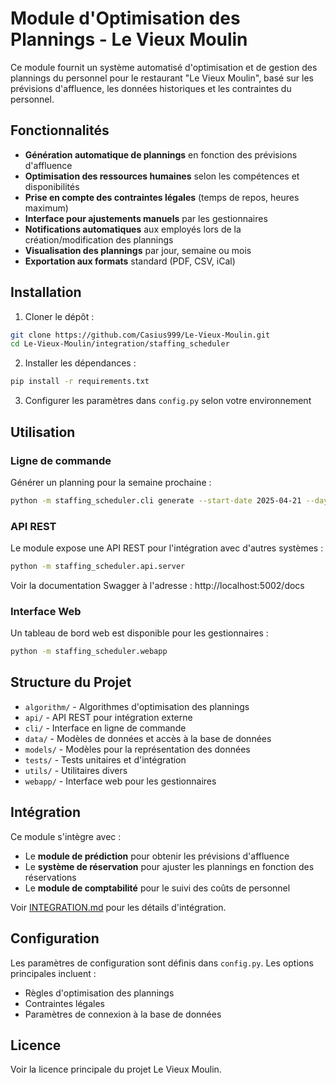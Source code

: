 # Module d'Optimisation des Plannings - Le Vieux Moulin

Ce module fournit un système automatisé d'optimisation et de gestion des plannings du personnel pour le restaurant "Le Vieux Moulin", basé sur les prévisions d'affluence, les données historiques et les contraintes du personnel.

## Fonctionnalités

- **Génération automatique de plannings** en fonction des prévisions d'affluence
- **Optimisation des ressources humaines** selon les compétences et disponibilités
- **Prise en compte des contraintes légales** (temps de repos, heures maximum)
- **Interface pour ajustements manuels** par les gestionnaires
- **Notifications automatiques** aux employés lors de la création/modification des plannings
- **Visualisation des plannings** par jour, semaine ou mois
- **Exportation aux formats** standard (PDF, CSV, iCal)

## Installation

1. Cloner le dépôt :
```bash
git clone https://github.com/Casius999/Le-Vieux-Moulin.git
cd Le-Vieux-Moulin/integration/staffing_scheduler
```

2. Installer les dépendances :
```bash
pip install -r requirements.txt
```

3. Configurer les paramètres dans `config.py` selon votre environnement

## Utilisation

### Ligne de commande

Générer un planning pour la semaine prochaine :
```bash
python -m staffing_scheduler.cli generate --start-date 2025-04-21 --days 7
```

### API REST

Le module expose une API REST pour l'intégration avec d'autres systèmes :

```bash
python -m staffing_scheduler.api.server
```

Voir la documentation Swagger à l'adresse : http://localhost:5002/docs

### Interface Web

Un tableau de bord web est disponible pour les gestionnaires :

```bash
python -m staffing_scheduler.webapp
```

## Structure du Projet

- `algorithm/` - Algorithmes d'optimisation des plannings
- `api/` - API REST pour intégration externe
- `cli/` - Interface en ligne de commande
- `data/` - Modèles de données et accès à la base de données 
- `models/` - Modèles pour la représentation des données
- `tests/` - Tests unitaires et d'intégration
- `utils/` - Utilitaires divers
- `webapp/` - Interface web pour les gestionnaires

## Intégration

Ce module s'intègre avec :
- Le **module de prédiction** pour obtenir les prévisions d'affluence
- Le **système de réservation** pour ajuster les plannings en fonction des réservations
- Le **module de comptabilité** pour le suivi des coûts de personnel

Voir [INTEGRATION.md](./INTEGRATION.md) pour les détails d'intégration.

## Configuration

Les paramètres de configuration sont définis dans `config.py`. Les options principales incluent :
- Règles d'optimisation des plannings
- Contraintes légales
- Paramètres de connexion à la base de données

## Licence

Voir la licence principale du projet Le Vieux Moulin.
